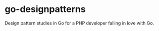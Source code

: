 go-designpatterns
=================

Design pattern studies in Go for a PHP developer falling in love with Go. 




